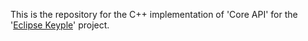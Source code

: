 This is the repository for the C++ implementation of 'Core API' for the '[Eclipse Keyple](https://keyple.org/)' project.
